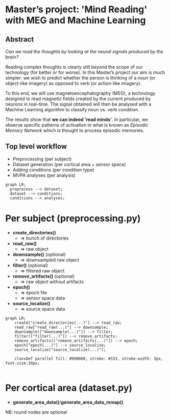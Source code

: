 # Master’s project: 'Mind Reading' with MEG and Machine Learning

## Abstract
*Can we read the thoughts by looking at the neural signals produced by the brain?*

Reading complex thoughts is clearly 
still beyond the scope of our technology (for better or for worse). In this Master’s project our aim is much simpler:
we wish to predict whether the person is thinking of a noun (or object-like imagery) as opposed to verb 
(or action-like imagery).

To this end, we will use magnetoencephalography (MEG), a technology designed to read magnetic fields created 
by the current produced by neurons in real-time. The signal obtained will then be analysed with a Machine Learning 
algorithm to classify noun vs. verb condition.

The results show that **we can indeed 'read minds'**. In particular, we observe specific patterns of activation in 
what is known as *Episodic Memory Network* which is thought to process episodic memories.






## Top level workflow
* Preprocessing (per subject)
* Dataset generation (per cortical area + sensor space)
* Adding conditions (per condition type)
* MVPA analyses (per analysis)

```mermaid
graph LR;
  preprocess --> dataset;
  dataset --> conditions;
  conditions --> analyses;
```


# Per subject (preprocessing.py)
* **create_directories()**
  * => bunch of directories
* **read_raw()**
  * => raw object
* **downsample()** (optional)
  * => downsampled raw object
* **filter()** (optional)
  * => filtered raw object
* **remove_artifacts()** (optional)
  * => raw object without artifacts
* **epoch()**
  * => epoch file
  * => sensor space data
* **source_localize()**
  * => source space data

```mermaid
graph LR;
    create["create_directories(...)"] --> read_raw;
    read_raw["read_raw(...)"] --> downsample;
    downsample(["downsample(...)"]) --> filter;
    filter(["filter(...)"]) --> remove_artifacts;
    remove_artifacts(["remove_artifacts(...)"]) --> epoch;
    epoch["epoch(...)"] --> source_localize;
    source_localize["source_localize(...)"];
    
    classDef parallel fill: #990000, stroke: #333, stroke-width: 3px, font-size:10px;
    
```
    
# Per cortical area (dataset.py)
* **generate_area_data()**/**generate_area_data_mmap()**


NB: round nodes are optional

